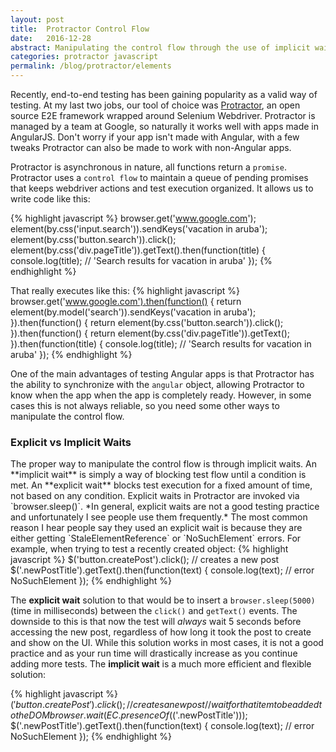 ```yaml
---
layout: post
title:  Protractor Control Flow
date:   2016-12-28
abstract: Manipulating the control flow through the use of implicit waits
categories: protractor javascript
permalink: /blog/protractor/elements
---
```

Recently, end-to-end testing has been gaining popularity as a valid way of testing.  At my last two jobs, our tool of choice was <a href="http://www.protractortest.org/#/" target="blank_">Protractor</a>, an open source E2E framework wrapped around Selenium Webdriver.  Protractor is managed by a team at Google, so naturally it works well with apps made in AngularJS.  Don't worry if your app isn't made with Angular, with a few tweaks Protractor can also be made to work with non-Angular apps.

Protractor is asynchronous in nature, all functions return a `promise`.  Protractor uses a `control flow` to maintain a queue of pending promises that keeps webdriver actions and test execution organized.  It allows us to write code like this:

{% highlight javascript %}
browser.get('www.google.com');
element(by.css('input.search')).sendKeys('vacation in aruba');
element(by.css('button.search')).click();
element(by.css('div.pageTitle')).getText().then(function(title) {
  console.log(title); // 'Search results for vacation in aruba'
});
{% endhighlight %}

That really executes like this:
{% highlight javascript %}
browser.get('www.google.com').then(function() {
  return element(by.model('search')).sendKeys('vacation in aruba');
}).then(function() {
  return element(by.css('button.search')).click();
}).then(function() {
  return element(by.css('div.pageTitle')).getText();
}).then(function(title) {
  console.log(title); // 'Search results for vacation in aruba'
});
{% endhighlight %}


One of the main advantages of testing Angular apps is that Protractor has the ability to synchronize with the `angular` object, allowing Protractor to know when the app when the app is completely ready.  However, in some cases this is not always reliable, so you need some other ways to manipulate the control flow.


<h3>Explicit vs Implicit Waits</h3>
The proper way to manipulate the control flow is through implicit waits.  An **implicit wait** is simply a way of blocking test flow until a condition is met.  An **explicit wait** blocks test execution for a fixed amount of time, not based on any condition.  Explicit waits in Protractor are invoked via `browser.sleep()`.  *In general, explicit waits are not a good testing practice and unfortunately I see people use them frequently.*  The most common reason I hear people say they used an explicit wait is because they are either getting `StaleElementReference` or `NoSuchElement` errors.  For example, when trying to test a recently created object:
{% highlight javascript %}
$('button.createPost').click(); // creates a new post
$('.newPostTitle').getText().then(function(text) {
  console.log(text); // error NoSuchElement
});
{% endhighlight %}

The **explicit wait** solution to that would be to insert a `browser.sleep(5000)` (time in milliseconds) between the `click()` and `getText()` events.  The downside to this is that now the test will *always* wait 5 seconds before accessing the new post, regardless of how long it took the post to create and show on the UI.  While this solution works in most cases, it is not a good practice and as your run time will drastically increase as you continue adding more tests.  The **implicit wait** is a much more efficient and flexible solution:

{% highlight javascript %}
$('button.createPost').click(); // creates a new post
// wait for that item to be added to the DOM
browser.wait(EC.presenceOf($('.newPostTitle')));
$('.newPostTitle').getText().then(function(text) {
  console.log(text); // error NoSuchElement
});
{% endhighlight %}
